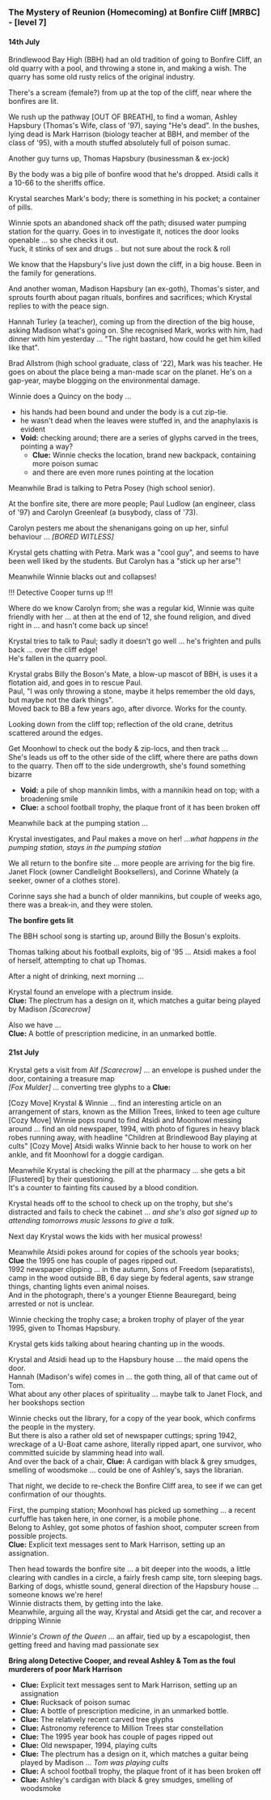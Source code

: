 
### The Mystery of Reunion (Homecoming) at Bonfire Cliff [MRBC] - [level 7]

#### 14th July

Brindlewood Bay High (BBH) had an old tradition of going to Bonfire Cliff, an old quarry with a pool, and throwing a stone in, and making a wish.
The quarry has some old rusty relics of the original industry.

There's a scream (female?) from up at the top of the cliff, near where the bonfires are lit.

We rush up the pathway [OUT OF BREATH], to find a woman, Ashley Hapsbury (Thomas's Wife, class of '97), saying "He's dead".
In the bushes, lying dead is Mark Harrison (biology teacher at BBH, and member of the class of '95), with a mouth stuffed absolutely full of poison sumac.<br>

Another guy turns up, Thomas Hapsbury (businessman & ex-jock)<br>

By the body was a big pile of bonfire wood that he's dropped. Atsidi calls it a 10-66 to the sheriffs office.

Krystal searches Mark's body; there is something in his pocket; a container of pills.

Winnie spots an abandoned shack off the path; disused water pumping station for the quarry. Goes in to investigate it, notices the door looks openable ... so she checks it out.<br>
Yuck, it stinks of sex and drugs .. but not sure about the rock & roll

We know that the Hapsbury's live just down the cliff, in a big house. Been in the family for generations.

And another woman, Madison Hapsbury (an ex-goth), Thomas's sister, and sprouts fourth about pagan rituals, bonfires and sacrifices; which Krystal replies to with the peace sign.

Hannah Turley (a teacher), coming up from the direction of the big house, asking Madison what's going on. She recognised Mark, works with him, had dinner with him yesterday ... "The right bastard, how could he get him killed like that".

Brad Allstrom (high school graduate, class of '22), Mark was his teacher. He goes on about the place being a man-made scar on the planet. He's on a gap-year, maybe blogging on the environmental damage.

Winnie does a Quincy on the body ...

* his hands had been bound and under the body is a cut zip-tie.
* he wasn't dead when the leaves were stuffed in, and the anaphylaxis is evident
* **Void:**  checking around; there are a series of glyphs carved in the trees, pointing a way?
  * **Clue:**  Winnie checks the location, brand new backpack, containing more poison sumac
  * and there are even more runes pointing at the location

Meanwhile Brad is talking to Petra Posey (high school senior).

At the bonfire site, there are more people; Paul Ludlow (an engineer, class of '97) and Carolyn Greenleaf (a busybody, class of '73).

Carolyn pesters me about the shenanigans going on up her, sinful behaviour ... *[BORED WITLESS]*

Krystal gets chatting with Petra. Mark was a "cool guy", and seems to have been well liked by the students. But Carolyn has a "stick up her arse"!

Meanwhile Winnie blacks out and collapses!

!!! Detective Cooper turns up !!!

Where do we know Carolyn from; she was a regular kid, Winnie was quite friendly with her ... at then at the end of 12, she found religion, and dived right in ... and hasn't come back up since!

Krystal tries to talk to Paul; sadly it doesn't go well ... he's frighten and pulls back ... over the cliff edge!<br>
He's fallen in the quarry pool.

Krystal grabs Billy the Boson's Mate, a blow-up mascot of BBH, is uses it a flotation aid, and goes in to rescue Paul.<br>
Paul, "I was only throwing a stone, maybe it helps remember the old days, but maybe not the dark things".<br>
Moved back to BB a few years ago, after divorce. Works for the county.

Looking down from the cliff top; reflection of the old crane, detritus scattered around the edges.

Get Moonhowl to check out the body & zip-locs, and then track ... <br>
She's leads us off to the other side of the cliff, where there are paths down to the quarry.
Then off to the side undergrowth, she's found something bizarre<br>

* **Void:**  a pile of shop mannikin limbs, with a mannikin head on top; with a broadening smile <br>
* **Clue:**  a school football trophy, the plaque front of it has been broken off

Meanwhile back at the pumping station ... <br>

Krystal investigates, and Paul makes a move on her! ...*what happens in the pumping station, stays in the pumping station*

We all return to the bonfire site ... more people are arriving for the big fire. Janet Flock (owner Candlelight Booksellers), and Corinne Whately (a seeker, owner of a clothes store).

Corinne says she had a bunch of older mannikins, but couple of weeks ago, there was a break-in, and they were stolen.

**The bonfire gets lit**

The BBH school song is starting up, around Billy the Bosun's exploits.

Thomas talking about his football exploits, big of '95 ... Atsidi makes a fool of herself, attempting to chat up Thomas.

After a night of drinking, next morning ...

Krystal found an envelope with a plectrum inside. <br>
**Clue:** The plectrum has a design on it, which matches a guitar being played by Madison *[Scarecrow]*

Also we have ...<br>
**Clue:** A bottle of prescription medicine, in an unmarked bottle.

#### 21st July

Krystal gets a visit from Alf *[Scarecrow]* ... an envelope is pushed under the door, containing a treasure map<br>
*[Fox Mulder]* ... converting tree glyphs to a **Clue:**

[Cozy Move] Krystal & Winnie ... find an interesting article on an arrangement of stars, known as the Million Trees, linked to teen age culture<br>
[Cozy Move] Winnie pops round to find Atsidi and Moonhowl messing around ... find an old newspaper, 1994, with photo of figures in heavy black robes running away, with headline "Children at Brindlewood Bay playing at cults"
[Cozy Move] Atsidi walks Winnie back to her house to work on her ankle, and fit Moonhowl for a doggie cardigan.

Meanwhile Krystal is checking the pill at the pharmacy ... she gets a bit [Flustered] by their questioning. <br>
It's a counter to fainting fits caused by a blood condition.

Krystal heads off to the school to check up on the trophy, but she's distracted and fails to check the cabinet ... *and she's also got signed up to attending tomorrows music lessons to give a talk.*

Next day Krystal wows the kids with her musical prowess!

Meanwhile Atsidi pokes around for copies of the schools year books; <br>
**Clue** the 1995 one has couple of pages ripped out.<br>
1992 newspaper clipping ... in the autumn, Sons of Freedom (separatists), camp in the wood outside BB, 6 day siege by federal agents, saw strange things, chanting lights even animal noises. <br>
And in the photograph, there's a younger Etienne Beauregard, being arrested or not is unclear.

Winnie checking the trophy case; a broken trophy of player of the year 1995, given to Thomas Hapsbury.

Krystal gets kids talking about hearing chanting up in the woods.

Krystal and Atsidi head up to the Hapsbury house ... the maid opens the door.<br>
Hannah (Madison's wife) comes in ... the goth thing, all of that came out of Tom.<br>
What about any other places of spirituality ... maybe talk to Janet Flock, and her bookshops section <br>

Winnie checks out the library, for a copy of the year book, which confirms the people in the mystery.<br>
But there is also a rather old set of newspaper cuttings; spring 1942, wreckage of a U-Boat came ashore, literally ripped apart, one survivor, who committed suicide by slamming head into wall.<br>
And over the back of a chair, **Clue:** A cardigan with black & grey smudges, smelling of woodsmoke ... could be one of Ashley's, says the librarian.

That night, we decide to re-check the Bonfire Cliff area, to see if we can get confirmation of our thoughts.

First, the pumping station; Moonhowl has picked up something ... a recent curfuffle has taken here, in one corner, is a mobile phone.<br>
Belong to Ashley, got some photos of fashion shoot, computer screen from possible projects.<br>
**Clue:** Explicit text messages sent to Mark Harrison, setting up an assignation.

Then head towards the bonfire site ... a bit deeper into the woods, a little clearing with candles in a circle, a fairly fresh camp site, torn sleeping bags.<br>
Barking of dogs, whistle sound, general direction of the Hapsbury house ... someone knows we're here!<br>
Winnie distracts them, by getting into the lake.<br>
Meanwhile, arguing all the way, Krystal and Atsidi get the car, and recover a dripping Winnie

*Winnie's Crown of the Queen* ... an affair, tied up by a escapologist, then getting freed and having mad passionate sex

**Bring along Detective Cooper, and reveal Ashley & Tom as the foul murderers of poor Mark Harrison**

* **Clue:** Explicit text messages sent to Mark Harrison, setting up an assignation
* **Clue:** Rucksack of poison sumac
* **Clue:** A bottle of prescription medicine, in an unmarked bottle.
* **Clue:** The relatively recent carved tree glyphs
* **Clue:** Astronomy reference to Million Trees star constellation
* **Clue:** The 1995 year book has couple of pages ripped out
* **Clue:** Old newspaper, 1994, playing cults
* **Clue:** The plectrum has a design on it, which matches a guitar being played by Madison ... *Tom was playing cults*
* **Clue:** A school football trophy, the plaque front of it has been broken off
* **Clue:** Ashley's cardigan with black & grey smudges, smelling of woodsmoke
